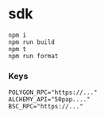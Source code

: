 # sdk

```
npm i
npm run build
npm t
npm run format
```

### Keys

```
POLYGON_RPC="https://..."
ALCHEMY_API="50pap...."
BSC_RPC="https://..."
```